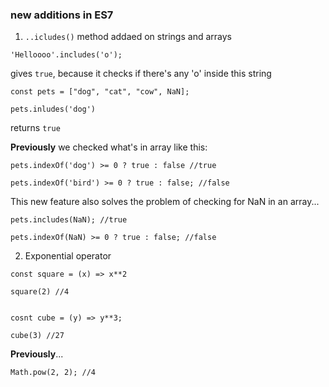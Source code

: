### new additions in ES7

1) `..icludes()` method addaed on strings and arrays
```
'Helloooo'.includes('o');
```
gives `true`, because it checks if there's any 'o' inside this string

```
const pets = ["dog", "cat", "cow", NaN];

pets.inludes('dog')
```
returns `true`

__Previously__ we checked what's in array like this:
```
pets.indexOf('dog') >= 0 ? true : false //true

pets.indexOf('bird') >= 0 ? true : false; //false
```

This new feature also solves the problem of checking for NaN in an array...
```
pets.includes(NaN); //true

pets.indexOf(NaN) >= 0 ? true : false; //false
```

2) Exponential operator
```
const square = (x) => x**2

square(2) //4


cosnt cube = (y) => y**3;

cube(3) //27
```
__Previously__...
``` 
Math.pow(2, 2); //4
```